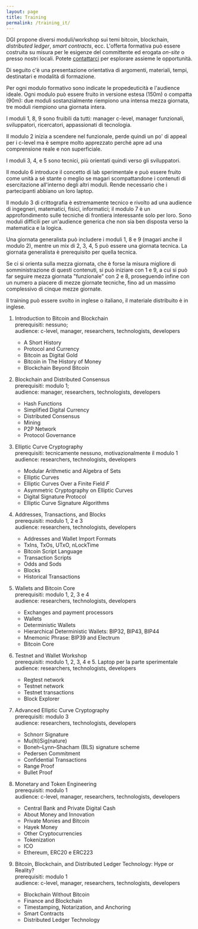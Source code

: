 ```yaml
---
layout: page
title: Training
permalink: /training_it/
---
```


DGI propone diversi moduli/workshop sui temi bitcoin, blockchain, _distributed ledger_, _smart contracts_, ecc. L'offerta formativa può essere costruita su misura per le esigenze del committente ed erogata _on-site_ o presso nostri locali. Potete [contattarci](https://bit.ly/contact-dgi) per esplorare assieme le opportunità.

Di seguito c'è una presentazione orientativa di argomenti, materiali, tempi, destinatari e modalità di formazione.

Per ogni modulo formativo sono indicate le propedeuticità e l'audience ideale. Ogni modulo può essere fruito in versione estesa (150m) o compatta (90m): due moduli sostanzialmente riempiono una intensa mezza giornata, tre moduli riempiono una giornata intera.

I moduli 1, 8, 9 sono fruibili da tutti: manager c-level, manager funzionali, sviluppatori, ricercatori, appassionati di tecnologia.

Il modulo 2 inizia a scendere nel funzionale, perde quindi un po' di appeal per i c-level ma è sempre molto apprezzato perché apre ad una comprensione reale e non superficiale.

I moduli 3, 4, e 5 sono tecnici, più orientati quindi verso gli sviluppatori.

Il modulo 6 introduce il concetto di lab sperimentale e può essere fruito come unità a sé stante o meglio se magari scompattandone i contenuti di esercitazione all'interno degli altri moduli. Rende necessario che i partecipanti abbiano un loro laptop.

Il modulo 3 di crittografia è estremamente tecnico e rivolto ad una audience di ingegneri, matematici, fisici, informatici; il modulo 7 è un approfondimento sulle tecniche di frontiera interessante solo per loro. Sono moduli difficili per un'audience generica che non sia ben disposta verso la matematica e la logica.

Una giornata generalista può includere i moduli 1, 8 e 9 (magari anche il modulo 2), mentre un mix di 2, 3, 4, 5 può essere una giornata tecnica. La giornata generalista è prerequisito per quella tecnica.

Se ci si orienta sulla mezza giornata, che è forse la misura migliore di somministrazione di questi contenuti, si può iniziare con 1 e 9, a cui si può far seguire mezza giornata "funzionale" con 2 e 8, proseguendo infine con un numero a piacere di mezze giornate tecniche, fino ad un massimo complessivo di cinque mezze giornate.

Il training può essere svolto in inglese o italiano, il materiale distribuito è in inglese.

1. Introduction to Bitcoin and Blockchain  
   prerequisiti: nessuno;  
   audience: c-level, manager, researchers, technologists, developers
    - A Short History
    - Protocol and Currency
    - Bitcoin as Digital Gold
    - Bitcoin in The History of Money
    - Blockchain Beyond Bitcoin

2. Blockchain and Distributed Consensus  
   prerequisiti: modulo 1;  
   audience: manager, researchers, technologists, developers
    - Hash Functions
    - Simplified Digital Currency
    - Distributed Consensus
    - Mining
    - P2P Network
    - Protocol Governance

3. Elliptic Curve Cryptography  
   prerequisiti: tecnicamente nessuno, motivazionalmente il modulo 1  
   audience: researchers, technologists, developers
    - Modular Arithmetic and Algebra of Sets
    - Elliptic Curves
    - Elliptic Curves Over a Finite Field 𝐹
    - Asymmetric Cryptography on Elliptic Curves
    - Digital Signature Protocol
    - Elliptic Curve Signature Algorithms

4. Addresses, Transactions, and Blocks  
   prerequisiti: modulo 1, 2 e 3  
   audience: researchers, technologists, developers
    - Addresses and Wallet Import Formats
    - TxIns, TxOs, UTxO, nLockTime
    - Bitcoin Script Language
    - Transaction Scripts
    - Odds and Sods
    - Blocks
    - Historical Transactions

5. Wallets and Bitcoin Core  
   prerequisiti: modulo 1, 2, 3 e 4  
   audience: researchers, technologists, developers
    - Exchanges and payment processors
    - Wallets
    - Deterministic Wallets
    - Hierarchical Deterministic Wallets: BIP32, BIP43, BIP44
    - Mnemonic Phrase: BIP39 and Electrum
    - Bitcoin Core

6. Testnet and Wallet Workshop  
   prerequisiti: modulo 1, 2, 3, 4 e 5. Laptop per la parte sperimentale  
   audience: researchers, technologists, developers
    - Regtest network
    - Testnet network
    - Testnet transactions
    - Block Explorer

7. Advanced Elliptic Curve Cryptography  
   prerequisiti: modulo 3  
   audience: researchers, technologists, developers
    - Schnorr Signature
    - Mu(lti)Sig(nature)
    - Boneh–Lynn–Shacham (BLS) signature scheme
    - Pedersen Commitment
    - Confidential Transactions
    - Range Proof
    - Bullet Proof

8. Monetary and Token Engineering  
   prerequisiti: modulo 1  
   audience: c-level, manager,  researchers, technologists, developers
    - Central Bank and Private Digital Cash
    - About Money and Innovation
    - Private Monies and Bitcoin
    - Hayek Money
    - Other Cryptocurrencies
    - Tokenization
    - ICO
    - Ethereum, ERC20 e ERC223

9. Bitcoin, Blockchain, and Distributed Ledger Technology: Hype or Reality?  
   prerequisiti: modulo 1  
   audience: c-level, manager,  researchers, technologists, developers
    - Blockchain Without Bitcoin
    - Finance and Blockchain
    - Timestamping, Notarization, and Anchoring
    - Smart Contracts
    - Distributed Ledger Technology
